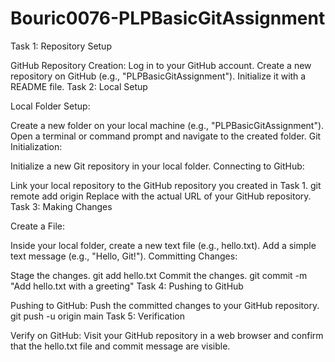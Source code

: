 # Bouric0076-PLPBasicGitAssignment
Task 1: Repository Setup

GitHub Repository Creation:
Log in to your GitHub account.
Create a new repository on GitHub (e.g., "PLPBasicGitAssignment").
Initialize it with a README file.
Task 2: Local Setup

Local Folder Setup:

Create a new folder on your local machine (e.g., "PLPBasicGitAssignment").
Open a terminal or command prompt and navigate to the created folder.
Git Initialization:

Initialize a new Git repository in your local folder.
Connecting to GitHub:

Link your local repository to the GitHub repository you created in Task 1.
git remote add origin <repository-url>
Replace <repository-url> with the actual URL of your GitHub repository.
Task 3: Making Changes

Create a File:

Inside your local folder, create a new text file (e.g., hello.txt).
Add a simple text message (e.g., "Hello, Git!").
Committing Changes:

Stage the changes.
git add hello.txt
Commit the changes.
git commit -m "Add hello.txt with a greeting"
Task 4: Pushing to GitHub

Pushing to GitHub:
Push the committed changes to your GitHub repository.
git push -u origin main
Task 5: Verification

Verify on GitHub:
Visit your GitHub repository in a web browser and confirm that the hello.txt file and commit message are visible.

